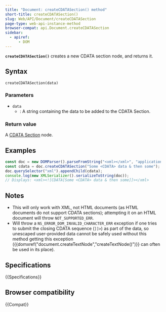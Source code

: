 ```yaml
---
title: "Document: createCDATASection() method"
short-title: createCDATASection()
slug: Web/API/Document/createCDATASection
page-type: web-api-instance-method
browser-compat: api.Document.createCDATASection
sidebar:
  - apiref:
      - DOM
---
```


**`createCDATASection()`** creates a new CDATA section node,
and returns it.

## Syntax

```js-nolint
createCDATASection(data)
```

### Parameters

- `data`
  - : A string containing the data to be added to the CDATA Section.

### Return value

A [CDATA Section](/en-US/docs/Web/API/CDATASection) node.

## Examples

```js
const doc = new DOMParser().parseFromString("<xml></xml>", "application/xml");
const cdata = doc.createCDATASection("Some <CDATA> data & then some");
doc.querySelector("xml").appendChild(cdata);
console.log(new XMLSerializer().serializeToString(doc));
// Displays: <xml><![CDATA[Some <CDATA> data & then some]]></xml>
```

## Notes

- This will only work with XML, not HTML documents (as HTML documents do not support
  CDATA sections); attempting it on an HTML document will throw
  `NOT_SUPPORTED_ERR`.
- Will throw a `NS_ERROR_DOM_INVALID_CHARACTER_ERR` exception if one tries
  to submit the closing CDATA sequence (`]]>`) as part of the data, so
  unescaped user-provided data cannot be safely used without this method getting this
  exception ({{domxref("document.createTextNode","createTextNode()")}} can often be used
  in its place).

## Specifications

{{Specifications}}

## Browser compatibility

{{Compat}}
